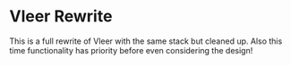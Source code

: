 # Vleer Rewrite 

This is a full rewrite of Vleer with the same stack but cleaned up. Also this time functionality has priority before even considering the design!
